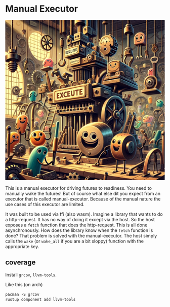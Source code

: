 # Manual Executor

![Manual Executor](assets/visual.webp)

This is a manual executor for driving futures to readiness. You need to manually wake the futures! But of course what else dit you expect from an executor that is called manual-executor. Because of the manual nature the use cases of this executor are limited.

It was built to be used via ffi (also wasm). Imagine a library that wants to do a http-request. It has no way of doing it except via the host. So the host exposes a `fetch` function that does the http-request. This is all done asynchronously. How does the library know when the `fetch` function is done? That problem is solved with the manual-executor. The host simply calls the `wake` (or `wake_all` if you are a bit sloppy) function with the appropriate key.

## coverage

Install `grcov`, `llvm-tools`.

Like this (on arch)

```
pacman -S grcov
rustup component add llvm-tools
```
